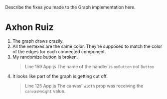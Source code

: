 Describe the fixes you made to the Graph implementation here.

# Axhon Ruiz

1.  The graph draws crazily.
2.  All the vertexes are the same color. They're supposed to match the color of the edges for each connected component.
3.  My randomize button is broken.
    > Line 159 App.js
    > The name of the handler is `onButton` not `Button`
4.  It looks like part of the graph is getting cut off.
    > Line 125 App.js
    > The canvas' `width` prop was receiving the `canvasHeight` value.
